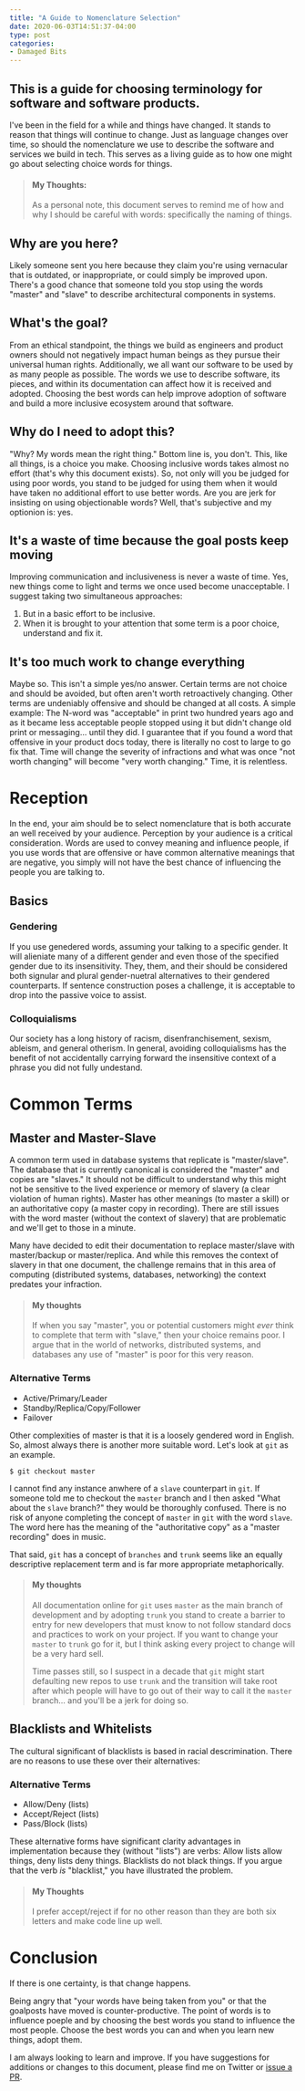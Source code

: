 ```yaml
---
title: "A Guide to Nomenclature Selection"
date: 2020-06-03T14:51:37-04:00
type: post
categories:
- Damaged Bits
---
```


## This is a guide for choosing terminology for software and software products.

I've been in the field for a while and things have changed.  It stands to reason that things
will continue to change.  Just as language changes over time, so should the nomenclature we
use to describe the software and services we build in tech.  This serves as a living guide
as to how one might go about selecting choice words for things.

> #### My Thoughts:
> As a personal note, this document serves to remind me of how and why I should be careful
> with words: specifically the naming of things.

## Why are you here?

Likely someone sent you here because they claim you're using vernacular that is outdated, or
inappropriate, or could simply be improved upon.  There's a good chance that someone told you
stop using the words "master" and "slave" to describe architectural components in systems.

## What's the goal?

From an ethical standpoint, the things we build as engineers and product owners should not
negatively impact human beings as they pursue their universal human rights.
Additionally, we all want our software to be used by as many
people as possible.  The words we use to describe software, its pieces, and within its
documentation can affect how it is received and adopted.  Choosing the best words can
help improve adoption of software and build a more inclusive ecosystem around that software.

## Why do I need to adopt this?

"Why? My words mean the right thing."  Bottom line is, you don't.  This, like all things,
is a choice you make.  Choosing inclusive words takes almost no effort (that's why this
document exists).  So, not only will you be judged for using poor words, you stand to be
judged for using them when it would have taken no additional effort to use better words.
Are you are jerk for insisting on using objectionable words?  Well, that's subjective and
my optionion is: yes.

## It's a waste of time because the goal posts keep moving

Improving communication and inclusiveness is never a waste of time.  Yes, new things come
to light and terms we once used become unacceptable.  I suggest taking two simultaneous
approaches:

1. But in a basic effort to be inclusive.
2. When it is brought to your attention that some term is a poor choice, understand and fix it.

## It's too much work to change everything

Maybe so. This isn't a simple yes/no answer. Certain terms are not choice and should be
avoided, but often aren't worth retroactively changing.  Other terms are undeniably offensive
and should be changed at all costs.  A simple example: The N-word was "acceptable" in print two
hundred years ago and as it became less acceptable people stopped using it but didn't change
old print or messaging... until they did.  I guarantee that if you found a word that offensive
in your product docs today, there is literally no cost to large to go fix that.  Time will
change the severity of infractions and what was once "not worth changing" will become "very
worth changing."  Time, it is relentless.

# Reception

In the end, your aim should be to select nomenclature that is both accurate an well received
by your audience.  Perception by your audience is a critical consideration.  Words are used
to convey meaning and influence people, if you use words that are offensive or have common
alternative meanings that are negative, you simply will not have the best chance of influencing
the people you are talking to.

## Basics

### Gendering

If you use genedered words, assuming your talking to a specific gender.  It will alieniate
many of a different gender and even those of the specified gender due to its insensitivity.
They, them, and their should be considered both signular and plural gender-nuetral alternatives
to their gendered counterparts.  If sentence construction poses a challenge, it is acceptable
to drop into the passive voice to assist.

### Colloquialisms

Our society has a long history of racism, disenfranchisement, sexism, ableism, and general
otherism.  In general, avoiding colloquialisms has the benefit of not accidentally carrying
forward the insensitive context of a phrase you did not fully undestand.

# Common Terms

## Master and Master-Slave

A common term used in database systems that replicate is "master/slave".  The database that is
currently canonical is considered the "master" and copies are "slaves."  It should not be
difficult to understand why this might not be sensitive to the lived experience or memory of
slavery (a clear violation of human rights).  Master has other meanings (to master a skill)
or an authoritative copy (a master copy in recording). There are still issues with the word
master (without the context of slavery) that are problematic and we'll get to those in a
minute.

Many have decided to edit their documentation to replace master/slave with master/backup or
master/replica. And while this removes the context of slavery in that one document, the
challenge remains that in this area of computing (distributed systems, databases, networking)
the context predates your infraction.

> #### My thoughts
> If when you say "master", you or potential customers might *ever* think to complete
> that term with "slave," then your choice remains poor.  I argue that in the world of
> networks, distributed systems, and databases any use of "master" is poor for this very
> reason.

### Alternative Terms

 * Active/Primary/Leader
 * Standby/Replica/Copy/Follower
 * Failover

Other complexities of master is that it is a loosely gendered word in English.  So, almost
always there is another more suitable word.  Let's look at `git` as an example.

`$ git checkout master`

I cannot find any instance anwhere of a `slave` counterpart in `git`.  If someone told me
to checkout the `master` branch and I then asked "What about the `slave` branch?" they would
be thoroughly confused.  There is no risk of anyone completing the concept of `master` in `git`
with the word `slave`.  The word here has the meaning of the "authoritative copy" as a
"master recording" does in music.

That said, `git` has a concept of `branches` and `trunk` seems like an equally descriptive
replacement term and is far more appropriate metaphorically.

> #### My thoughts
> All documentation online for `git` uses `master` as the main branch of development and
> by adopting `trunk` you stand to create a barrier to entry for new developers that must
> know to not follow standard docs and practices to work on your project.  If you want to
> change your `master` to `trunk` go for it, but I think asking every project to change
> will be a very hard sell.
>
> Time passes still, so I suspect in a decade that `git` might start defaulting new repos
> to use `trunk` and the transition will take root after which people will have to go
> out of their way to call it the `master` branch... and you'll be a jerk for doing so.

## Blacklists and Whitelists

The cultural significant of blacklists is based in racial descrimination.  There are no
reasons to use these over their alternatives:

### Alternative Terms

 * Allow/Deny (lists)
 * Accept/Reject (lists)
 * Pass/Block (lists)

These alternative forms have significant clarity advantages in implementation because
they (without "lists") are verbs: Allow lists allow things, deny lists deny things.
Blacklists do not black things. If you argue that the verb *is* "blacklist," you have
illustrated the problem.

> #### My Thoughts
> I prefer accept/reject if for no other reason than they are both six letters and
> make code line up well.

# Conclusion

If there is one certainty, is that change happens.

Being angry that "your words have being taken from you" or that the goalposts have moved
is counter-productive.  The point of words is to influence poeple and by choosing the best
words you stand to influence the most people.  Choose the best words you can and when
you learn new things, adopt them.

I am always looking to learn and improve.  If you have suggestions for additions or changes
to this document, please find me on Twitter or [issue a PR](https://github.com/postwait/esoteric-curio).


